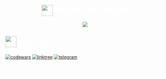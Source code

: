 
<h1 style="color:white" align="center"><img SRC="assets/img1.png" width="35" align="center" > </img>Hello! I`m Zakhar</h1>



  <div align='center'><img src="assets/gif.gif" align="center"/></div>

<h2 style="color:white" ><img SRC="assets/img2.png" width="35" > About me</h2>



<a href='https://www.codewars.com/users/hellohate'>![codewars](https://img.shields.io/badge/Codewars-B1361E?style=for-the-badge&logo=Codewars&logoColor=white
)</a>
<a href='https://linktr.ee/hellohate'>![linktree](https://img.shields.io/badge/linktree-39E09B?style=for-the-badge&logo=linktree&logoColor=white 'linktree')</a>
<a href='https://t.me/levixgod'>![telegram](https://img.shields.io/badge/Telegram-2CA5E0?style=for-the-badge&logo=telegram&logoColor=white 'telegram')</a>


<p style="color:White ">I`m a Python Developer from Ukraine, studying at Lviv Polytechnic National University.
</p>


